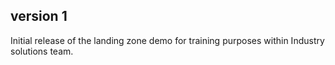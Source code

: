 ## version 1

Initial release of the landing zone demo for training purposes within Industry solutions team.
